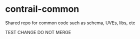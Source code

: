 # contrail-common
Shared repo for common code such as schema, UVEs, libs, etc

TEST CHANGE DO NOT MERGE
